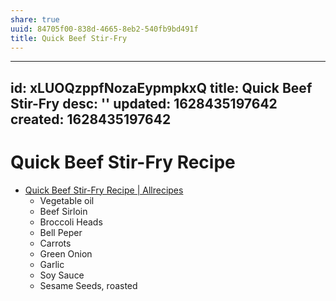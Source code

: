```yaml
---
share: true
uuid: 84705f00-838d-4665-8eb2-540fb9bd491f
title: Quick Beef Stir-Fry
---
```

---
id: xLUOQzppfNozaEypmpkxQ
title: Quick Beef Stir-Fry
desc: ''
updated: 1628435197642
created: 1628435197642
---

# Quick Beef Stir-Fry Recipe
*   [Quick Beef Stir-Fry Recipe | Allrecipes](https://www.allrecipes.com/recipe/228823/quick-beef-stir-fry/)
    *   Vegetable oil
    *   Beef Sirloin
    *   Broccoli Heads
    *   Bell Peper
    *   Carrots
    *   Green Onion
    *   Garlic
    *   Soy Sauce
    *   Sesame Seeds, roasted